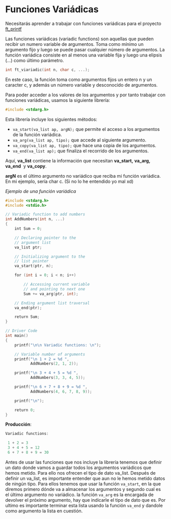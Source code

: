# Funciones Variádicas

Necesitarás aprender a trabajar con funciones variádicas para el proyecto [ft_printf](https://github.com/erivero-p/ft_printf)

Las funciones variádicas (variadic functions) son aquellas que pueden recibir un numero variable de argumentos. Toma como mínimo un argumento fijo y luego se puede pasar cualquier número de argumentos. La función variádica consiste en al menos una variable fija y luego una elipsis (…) como último parámetro.

```c
int ft_viariadic(int n, char c, ...);
```

En este caso, la función toma como argumentos fijos un entero n y un caracter c, y además un número variable y desconocido de argumentos. 

Para poder acceder a los valores de los argumentos y por tanto trabajar con funciones variádicas, usamos la siguiente librería: 

```c
#include <stdarg.h>
```

Esta librería incluye los siguientes métodos: 

- `va_start(va_list ap, argN);` que permite el acceso a los argumentos de la función variádica.
- `va_arg(va_list ap, tipo);` que accede al siguiente argumento.
- `va_copy(va_list ap, tipo);` que hace una copia de los argumentos.
- `va_end(va_list ap);` que finaliza el recorrido de los argumentos.

Aquí, **va_list** contiene la información que necesitan **va_start,** **va_arg, va_end**  y **va_copy**.

**argN** es el último argumento no variádico que reciba mi función variádica. En mi ejemplo, sería char c. (Si no lo he entendido yo mal xd) 

*Ejemplo de una función variádica*

```c
#include <stdarg.h>
#include <stdio.h>

// Variadic function to add numbers
int AddNumbers(int n, ...)
{
    int Sum = 0;

    // Declaring pointer to the
    // argument list
    va_list ptr;

    // Initializing argument to the
    // list pointer
    va_start(ptr, n);

    for (int i = 0; i < n; i++)

        // Accessing current variable
        // and pointing to next one
        Sum += va_arg(ptr, int);

    // Ending argument list traversal
    va_end(ptr);

    return Sum;
}

// Driver Code
int main()
{
    printf("\n\n Variadic functions: \n");

    // Variable number of arguments
    printf("\n 1 + 2 = %d ",
           AddNumbers(2, 1, 2));

    printf("\n 3 + 4 + 5 = %d ",
           AddNumbers(3, 3, 4, 5));

    printf("\n 6 + 7 + 8 + 9 = %d ",
           AddNumbers(4, 6, 7, 8, 9));

    printf("\n");

    return 0;
}
```

**Producción**: 

```c
Variadic functions:

 1 + 2 = 3
 3 + 4 + 5 = 12
 6 + 7 + 8 + 9 = 30
```

Antes de usar las funciones que nos incluye la librería tenemos que definir un dato donde vamos a guardar todos los argumentos variádicos que hemos metido. Para ello nos ofrecen el tipo de dato va_list. Después de definir un va_list, es importante entender que aun no le hemos metido datos de ningún tipo. Para ellos tenemos que usar la función `va_start`, en la que diremos primero dónde va a almacenar los argumentos y segundo cual es el último argumento no variádico. la función `va_arg` es la encargada de devolver el próximo argumento, hay que indicarle el tipo de dato que es. Por ultimo es importante terminar esta lista usando la función `va_end` y dandole como argumento la lista en cuestión.